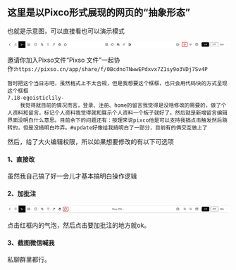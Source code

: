 ## 这里是以Pixco形式展现的网页的“抽象形态”

也就是示意图，可以直接看也可以演示模式

![](pics/play.png)

邀请你加入Pixso文件“Pixso 文件”一起协作:`https://pixso.cn/app/share/f/0BcdnoTNwwEPdxvx7Z1sy9o3VDj7Sv4P`

```
暂时把这个当日志吧，虽然格式上不太合规，但是我想要这个框框，也只会用代码块的方式呈现这个框框
7.18-egoisticlily-
    我觉得就目前的情况而言，登录、注册、home的留言我觉得是没啥修改的需要的，做了个人资料和留言，标记个人资料我觉得就和展示个人资料一个板子就好了。然后就是新增留言编辑界面没明白什么意思。目前余下的问题还有：按理来说pixco他是可以支持我搞点击触发然后跳转的，但是没搞明白咋弄。#update好像给我搞明白了一部分，目前有的俩交互做上了
```

然后，给了大火编辑权限，所以如果想要修改的有以下可选项

#### 1、直接改

虽然我自己搞了好一会儿才基本搞明白操作逻辑

#### 2、加批注

![](pics/head.png)

点击红框内的气泡，然后点击要加批注的地方就ok。

#### 3、截图微信喊我

私聊群里都行。
